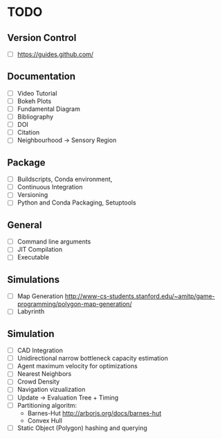 # TODO
## Version Control
- [ ] https://guides.github.com/

## Documentation
- [ ] Video Tutorial
- [ ] Bokeh Plots
- [ ] Fundamental Diagram
- [ ] Bibliography
- [ ] DOI
- [ ] Citation
- [ ] Neighbourhood -> Sensory Region

## Package
- [ ] Buildscripts, Conda environment,
- [ ] Continuous Integration
- [ ] Versioning
- [ ] Python and Conda Packaging, Setuptools

## General
- [ ] Command line arguments
- [ ] JIT Compilation
- [ ] Executable

## Simulations
- [ ] Map Generation http://www-cs-students.stanford.edu/~amitp/game-programming/polygon-map-generation/
- [ ] Labyrinth

## Simulation
- [ ] CAD Integration
- [ ] Unidirectional narrow bottleneck capacity estimation
- [ ] Agent maximum velocity for optimizations
- [ ] Nearest Neighbors
- [ ] Crowd Density
- [ ] Navigation vizualization
- [ ] Update -> Evaluation Tree + Timing
- [ ] Partitioning algoritm:
    - Barnes-Hut http://arborjs.org/docs/barnes-hut
    - Convex Hull
- [ ] Static Object (Polygon) hashing and querying
